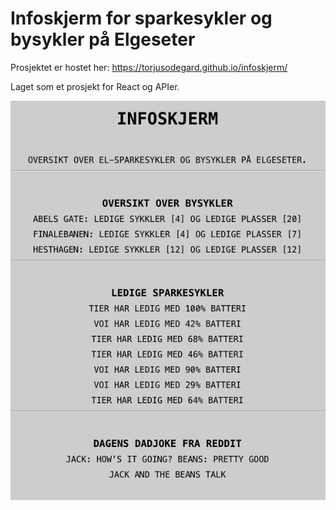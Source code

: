 # Infoskjerm for sparkesykler og bysykler på Elgeseter

Prosjektet er hostet her: https://torjusodegard.github.io/infoskjerm/

Laget som et prosjekt for React og APIer.

![Screenshot](./public/screenshot.png)
